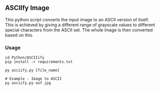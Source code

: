 ## ASCIIfy Image
This python script converts the input image to an ASCII version of itself. This is achieved by giving a different range of grayscale values to different special characters from the ASCII set. The whole image is then converted based on this.

### Usage
```
cd Python/ASCIIify
pip install -r requirements.txt

py asciify.py [file_name]

# Example - Image to ASCII
py asciify.py oof.jpg
```